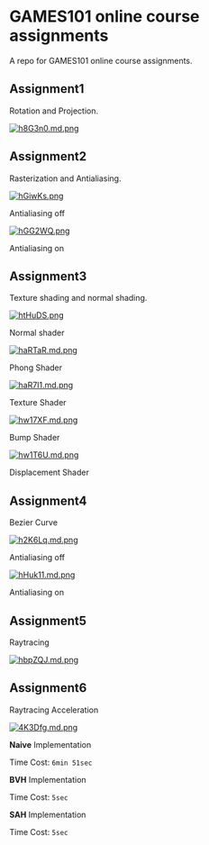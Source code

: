 # GAMES101 online course assignments

A repo for GAMES101 online course assignments.

## Assignment1

Rotation and Projection.

[![h8G3n0.md.png](https://z3.ax1x.com/2021/08/29/h8G3n0.md.png)](https://imgtu.com/i/h8G3n0)

## Assignment2

Rasterization and Antialiasing.

[![hGiwKs.png](https://z3.ax1x.com/2021/08/29/hGiwKs.png)](https://imgtu.com/i/hGiwKs)

Antialiasing off

[![hGG2WQ.png](https://z3.ax1x.com/2021/08/29/hGG2WQ.png)](https://imgtu.com/i/hGG2WQ)

Antialiasing on

## Assignment3

Texture shading and normal shading.

[![htHuDS.png](https://z3.ax1x.com/2021/08/30/htHuDS.png)](https://imgtu.com/i/htHuDS)

Normal shader

[![haRTaR.md.png](https://z3.ax1x.com/2021/08/31/haRTaR.md.png)](https://imgtu.com/i/haRTaR)

Phong Shader

[![haR7I1.md.png](https://z3.ax1x.com/2021/08/31/haR7I1.md.png)](https://imgtu.com/i/haR7I1)

Texture Shader

[![hw17XF.md.png](https://z3.ax1x.com/2021/09/01/hw17XF.md.png)](https://imgtu.com/i/hw17XF)

Bump Shader

[![hw1T6U.md.png](https://z3.ax1x.com/2021/09/01/hw1T6U.md.png)](https://imgtu.com/i/hw1T6U)

Displacement Shader

## Assignment4

Bezier Curve

[![h2K6Lq.md.png](https://z3.ax1x.com/2021/09/04/h2K6Lq.md.png)](https://imgtu.com/i/h2K6Lq)

Antialiasing off

[![hHuk11.md.png](https://z3.ax1x.com/2021/09/08/hHuk11.md.png)](https://imgtu.com/i/hHuk11)

Antialiasing on

## Assignment5

Raytracing

[![hbpZQJ.md.png](https://z3.ax1x.com/2021/09/08/hbpZQJ.md.png)](https://imgtu.com/i/hbpZQJ)

## Assignment6

Raytracing Acceleration

[![4K3Dfg.md.png](https://z3.ax1x.com/2021/09/17/4K3Dfg.md.png)](https://imgtu.com/i/4K3Dfg)

**Naive** Implementation

Time Cost: `6min 51sec`


**BVH** Implementation

Time Cost: `5sec`


**SAH** Implementation

Time Cost: `5sec`
